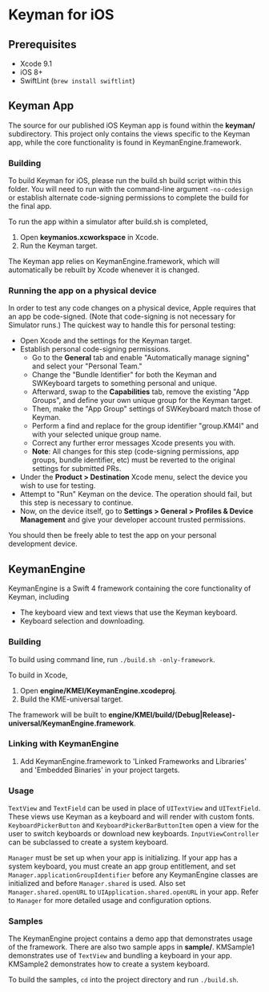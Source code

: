 # Keyman for iOS

## Prerequisites
* Xcode 9.1
* iOS 8+
* SwiftLint (`brew install swiftlint`)

## Keyman App

The source for our published iOS Keyman app is found within the **keyman/** subdirectory. This project only contains
the views specific to the Keyman app, while the core functionality is found in KeymanEngine.framework.

### Building
To build Keyman for iOS, please run the build.sh build script within this folder.
You will need to run with the command-line argument `-no-codesign` or establish alternate code-signing permissions to
complete the build for the final app.

To run the app within a simulator after build.sh is completed,
1. Open **keymanios.xcworkspace** in Xcode.
2. Run the Keyman target.

The Keyman app relies on KeymanEngine.framework, which will automatically be rebuilt by Xcode whenever it is changed.

### Running the app on a physical device
In order to test any code changes on a physical device, Apple requires that an app be code-signed.  (Note that code-signing is not necessary for Simulator runs.)  The quickest way to handle this for personal testing:

- Open Xcode and the settings for the Keyman target.
- Establish personal code-signing permissions.
  - Go to the **General** tab and enable "Automatically manage signing" and select your "Personal Team."
  - Change the "Bundle Identifier" for both the Keyman and SWKeyboard targets to something personal and unique.
  - Afterward, swap to the **Capabilities** tab, remove the existing "App Groups", and define your own unique group for the Keyman target.
  - Then, make the "App Group" settings of SWKeyboard match those of Keyman.
  - Perform a find and replace for the group identifier "group.KM4I" and with your selected unique group name.
  - Correct any further error messages Xcode presents you with.
  - **Note**:  All changes for this step (code-signing permissions, app groups, bundle identifier, etc) must be reverted to the original settings for submitted PRs.
- Under the **Product > Destination** Xcode menu, select the device you wish to use for testing.
- Attempt to "Run" Keyman on the device.  The operation should fail, but this step is necessary to continue.
- Now, on the device itself, go to **Settings > General > Profiles & Device Management** and give your developer account trusted permissions.

You should then be freely able to test the app on your personal development device.

## KeymanEngine

KeymanEngine is a Swift 4 framework containing the core functionality of Keyman, including
* The keyboard view and text views that use the Keyman keyboard.
* Keyboard selection and downloading.

### Building
To build using command line, run `./build.sh -only-framework`.

To build in Xcode,
1. Open **engine/KMEI/KeymanEngine.xcodeproj**.
2. Build the KME-universal target.

The framework will be built to **engine/KMEI/build/(Debug|Release)-universal/KeymanEngine.framework**.

### Linking with KeymanEngine
1. Add KeymanEngine.framework to 'Linked Frameworks and Libraries' and 'Embedded Binaries' in your project targets.

### Usage
`TextView` and `TextField` can be used in place of `UITextView` and `UITextField`. These views use Keyman as a keyboard
and will render with custom fonts. `KeyboardPickerButton` and `KeyboardPickerBarButtonItem` open a view for the user to
switch keyboards or download new keyboards. `InputViewController` can be subclassed to create a system keyboard.

`Manager` must be set up when your app is initializing. If your app has a system keyboard, you must create an app group
entitlement, and set `Manager.applicationGroupIdentifier` before any KeymanEngine classes are initialized and before
`Manager.shared` is used. Also set `Manager.shared.openURL` to `UIApplication.shared.openURL` in your app. Refer to
`Manager` for more detailed usage and configuration options.

### Samples
The KeymanEngine project contains a demo app that demonstrates usage of the framework. There are also two sample apps in
**sample/**. KMSample1 demonstrates use of `TextView` and bundling a keyboard in your app. KMSample2 demonstrates how to
create a system keyboard.

To build the samples, `cd` into the project directory and run `./build.sh`.
